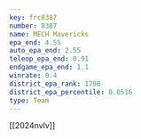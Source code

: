 ```yaml
---
key: frc8387
number: 8387
name: MECH Mavericks
epa_end: 4.55
auto_epa_end: 2.55
teleop_epa_end: 0.91
endgame_epa_end: 1.1
winrate: 0.4
district_epa_rank: 1708
district_epa_percentile: 0.0516
type: Team
---
```

[[2024nvlv]]
